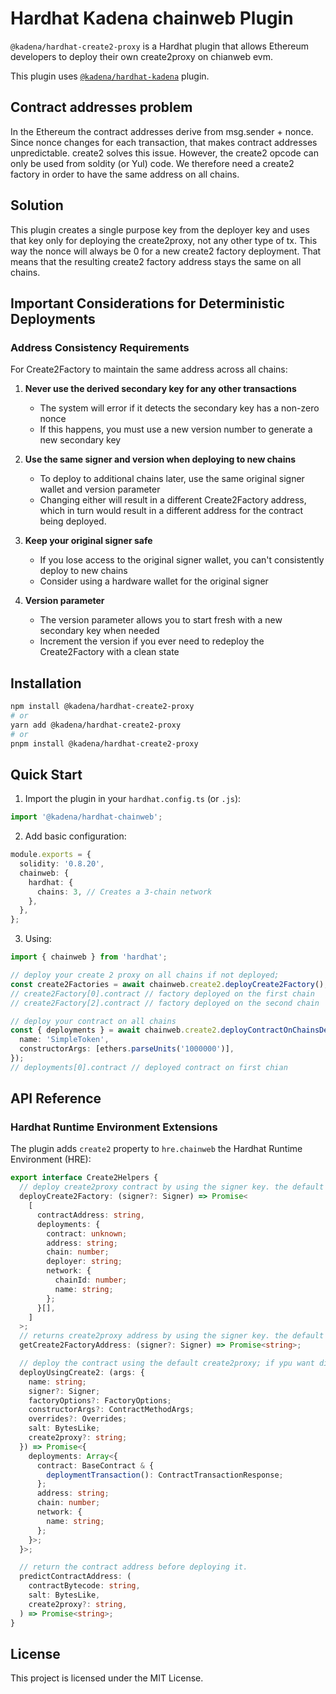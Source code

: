 # Hardhat Kadena chainweb Plugin

`@kadena/hardhat-create2-proxy` is a Hardhat plugin that allows Ethereum developers to deploy their own create2proxy on chianweb evm.

This plugin uses [`@kadena/hardhat-kadena`](../hardhat-kadena) plugin.

## Contract addresses problem

In the Ethereum the contract addresses derive from msg.sender + nonce. Since nonce changes for each transaction, that makes contract addresses unpredictable. create2 solves this issue. However, the create2 opcode can only be used from soldity (or Yul) code. We therefore need a create2 factory in order to have the same address on all chains.

## Solution

This plugin creates a single purpose key from the deployer key and uses that key only for deploying the create2proxy, not any other type of tx. This way the nonce will always be 0 for a new create2 factory deployment. That means that the resulting create2 factory address stays the same on all chains.

## Important Considerations for Deterministic Deployments

### Address Consistency Requirements
For Create2Factory to maintain the same address across all chains:

1. **Never use the derived secondary key for any other transactions**
   - The system will error if it detects the secondary key has a non-zero nonce
   - If this happens, you must use a new version number to generate a new secondary key

2. **Use the same signer and version when deploying to new chains**
   - To deploy to additional chains later, use the same original signer wallet and version parameter
   - Changing either will result in a different Create2Factory address, which in turn would result in a different address for the contract being deployed.

3. **Keep your original signer safe**
   - If you lose access to the original signer wallet, you can't consistently deploy to new chains
   - Consider using a hardware wallet for the original signer

4. **Version parameter**
   - The version parameter allows you to start fresh with a new secondary key when needed
   - Increment the version if you ever need to redeploy the Create2Factory with a clean state

## Installation

```bash
npm install @kadena/hardhat-create2-proxy
# or
yarn add @kadena/hardhat-create2-proxy
# or
pnpm install @kadena/hardhat-create2-proxy
```

## Quick Start

1. Import the plugin in your `hardhat.config.ts` (or `.js`):

```typescript
import '@kadena/hardhat-chainweb';
```

2. Add basic configuration:

```typescript
module.exports = {
  solidity: '0.8.20',
  chainweb: {
    hardhat: {
      chains: 3, // Creates a 3-chain network
    },
  },
};
```

3. Using:

```TypeScript
import { chainweb } from 'hardhat';

// deploy your create 2 proxy on all chains if not deployed;
const create2Factories = await chainweb.create2.deployCreate2Factory();
// create2Factory[0].contract // factory deployed on the first chain
// create2Factory[2].contract // factory deployed on the second chain

// deploy your contract on all chains
const { deployments } = await chainweb.create2.deployContractOnChainsDeterministic({
  name: 'SimpleToken',
  constructorArgs: [ethers.parseUnits('1000000')],
});
// deployments[0].contract // deployed contract on first chian
```

## API Reference

### Hardhat Runtime Environment Extensions

The plugin adds `create2` property to `hre.chainweb` the Hardhat Runtime Environment (HRE):

```ts
export interface Create2Helpers {
  // deploy create2proxy contract by using the signer key. the default value is the hardhat first account
  deployCreate2Factory: (signer?: Signer) => Promise<
    [
      contractAddress: string,
      deployments: {
        contract: unknown;
        address: string;
        chain: number;
        deployer: string;
        network: {
          chainId: number;
          name: string;
        };
      }[],
    ]
  >;
  // returns create2proxy address by using the signer key. the default value is the hardhat first account
  getCreate2FactoryAddress: (signer?: Signer) => Promise<string>;

  // deploy the contract using the default create2proxy; if ypu want different proxy you can use the create2proxy property
  deployUsingCreate2: (args: {
    name: string;
    signer?: Signer;
    factoryOptions?: FactoryOptions;
    constructorArgs?: ContractMethodArgs;
    overrides?: Overrides;
    salt: BytesLike;
    create2proxy?: string;
  }) => Promise<{
    deployments: Array<{
      contract: BaseContract & {
        deploymentTransaction(): ContractTransactionResponse;
      };
      address: string;
      chain: number;
      network: {
        name: string;
      };
    }>;
  }>;

  // return the contract address before deploying it.
  predictContractAddress: (
    contractBytecode: string,
    salt: BytesLike,
    create2proxy?: string,
  ) => Promise<string>;
}
```

## License

This project is licensed under the MIT License.
